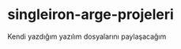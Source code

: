 singleiron-arge-projeleri
=========================

Kendi yazdığım yazılım dosyalarını paylaşacağım
